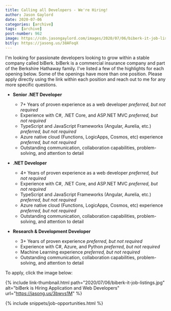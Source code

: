 ```yaml
---
title: Calling all Developers - We're Hiring!
author: Jason Gaylord
date: 2020-07-06
categories: [archive]
tags:  [archive]
post-number: 962
image: https://cdn.jasongaylord.com/images/2020/07/06/biberk-it-job-listings.jpg
bitly: https://jasong.us/38AFoqX
---
```


I'm looking for passionate developers looking to grow within a stable company called biBerk. biBerk is a commercial insurance company and part of the Berkshire Hathaway family. I've listed a few of the highlights for each opening below. Some of the openings have more than one position. Please apply directly using the link within each position and reach out to me for any more specific questions.

- **Senior .NET Developer**
  - 7+ Years of proven experience as a web developer _preferred, but not required_
  - Experience with C#, .NET Core, and ASP.NET MVC _preferred, but not required_
  - TypeScript and JavaScript Frameworks (Angular, Aurelia, etc.)  _preferred, but not required_
  - Azure native cloud (Functions, LogicApps, Cosmos, etc) experience  _preferred, but not required_
  - Outstanding communication, collaboration capabilities, problem-solving, and attention to detail

- **.NET Developer**
  - 4+ Years of proven experience as a web developer _preferred, but not required_
  - Experience with C#, .NET Core, and ASP.NET MVC _preferred, but not required_
  - TypeScript and JavaScript Frameworks (Angular, Aurelia, etc.)  _preferred, but not required_
  - Azure native cloud (Functions, LogicApps, Cosmos, etc) experience  _preferred, but not required_
  - Outstanding communication, collaboration capabilities, problem-solving, and attention to detail

- **Research & Development Developer**
  - 3+ Years of proven experience _preferred, but not required_
  - Experience with C#, Azure, and Python _preferred, but not required_
  - Machine Learning experience _preferred, but not required_
  - Outstanding communication, collaboration capabilities, problem-solving, and attention to detail

To apply, click the image below:

{% include link-thumbnail.html path="2020/07/06/biberk-it-job-listings.jpg" alt="biBerk is Hiring Application and Web Developers" url="https://jasong.us/3bwvs1M" %}

{% include snippets/job-opportunities.html %}
